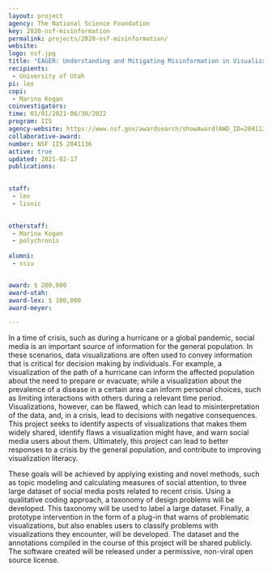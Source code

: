 ```yaml
---
layout: project
agency: The National Science Foundation
key: 2020-nsf-misinformation
permalink: projects/2020-nsf-misinformation/
website:
logo: nsf.jpg
title: "EAGER: Understanding and Mitigating Misinformation in Visualizations On Social Media"
recipients:
 - University of Utah
pi: lex
copi: 
 - Marina Kogan
coinvestigators:
time: 01/01/2021-06/30/2022
program: IIS 
agency-website: https://www.nsf.gov/awardsearch/showAward?AWD_ID=2041136
collaborative-award: 
number: NSF IIS 2041136
active: true
updated: 2021-02-17
publications: 

 
staff:
 - lex
 - lisnic

 
otherstaff: 
 - Marina Kogan
 - polychronis
 
alumni:
 - ssiu


award: $ 200,000
award-utah: 
award-lex: $ 100,000
award-meyer: 

---
```


In a time of crisis, such as during a hurricane or a global pandemic, social media is an important source of information for the general population. In these scenarios, data visualizations are often used to convey information that is critical for decision making by individuals. For example, a visualization of the path of a hurricane can inform the affected population about the need to prepare or evacuate; while a visualization about the prevalence of a disease in a certain area can inform personal choices, such as limiting interactions with others during a relevant time period. Visualizations, however, can be flawed, which can lead to misinterpretation of the data, and, in a crisis, lead to decisions with negative consequences. This project seeks to identify aspects of visualizations that makes them widely shared, identify flaws a visualization might have, and warn social media users about them. Ultimately, this project can lead to better responses to a crisis by the general population, and contribute to improving visualization literacy. 

These goals will be achieved by applying existing and novel methods, such as topic modeling and calculating measures of social attention, to three large dataset of social media posts related to recent crisis. Using a qualitative coding approach, a taxonomy of design problems will be developed. This taxonomy will be used to label a large dataset. Finally, a prototype intervention in the form of a plug-in that warns of problematic visualizations, but also enables users to classify problems with visualizations they encounter, will be developed. The dataset and the annotations compiled in the course of this project will be shared publicly. The software created will be released under a permissive, non-viral open source license.



